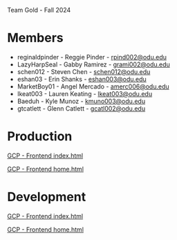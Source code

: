 Team Gold - Fall 2024

# Members

  - reginaldpinder - Reggie Pinder - rpind002@odu.edu
  - LazyHarpSeal - Gabby Ramirez - grami002@odu.edu
  - schen012 - Steven Chen - schen012@odu.edu
  - eshan03 - Erin Shanks - eshan003@odu.edu
  - MarketBoy01 - Angel Mercado - amerc006@odu.edu
  - lkeat003 - Lauren Keating - lkeat003@odu.edu
  - Baeduh - Kyle Munoz - kmuno003@odu.edu
  - gtcatlett - Glenn Catlett - gcatl002@odu.edu
# Production

[GCP - Frontend index.html](https://cs411w.ue.r.appspot.com/)

[GCP - Frontend home.html](https://cs411w.ue.r.appspot.com/frontend/home/home.html)

# Development 
[GCP - Frontend index.html](https://dev-dot-cs411w.ue.r.appspot.com/)

[GCP - Frontend home.html](https://dev-dot-cs411w.ue.r.appspot.com/frontend/home/home.html)

